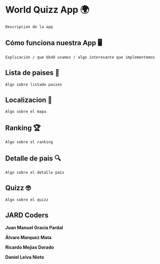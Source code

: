 # **World Quizz App** 🌍

``` Descripcion de la app ```

## **Cómo funciona nuestra App**  🖥️

``` Explicación / que bbdd usamos / algo interesante que implementemos ```

## Lista de paises 🎌

```Algo sobre listado paises```

## Localizacion 📍
```Algo sobre el mapa```

## Ranking 🏆
```Algo sobre el ranking```

## Detalle de pais 🔍
```Algo sobre el detalle pais```

## Quizz 🤓
```Algo sobre el quizz```


## **JARD Coders** ##
**Juan Manuel Gracia Pardal**

**Álvaro Marquez Mata**

**Ricardo Mejias Dorado**

**Daniel Leiva Nieto**
